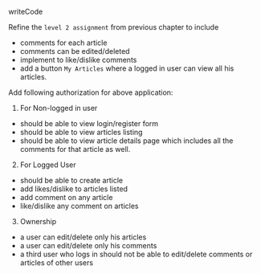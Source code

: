 writeCode

Refine the `level 2 assignment` from previous chapter to include

- comments for each article
- comments can be edited/deleted
- implement to like/dislike comments
- add a button `My Articles` where a logged in user can view all his articles.

Add following authorization for above application:

1. For Non-logged in user

- should be able to view login/register form
- should be able to view articles listing
- should be able to view article details page which includes all the comments for that article as well.

2. For Logged User

- should be able to create article
- add likes/dislike to articles listed
- add comment on any article
- like/dislike any comment on articles

3. Ownership

- a user can edit/delete only his articles
- a user can edit/delete only his comments
- a third user who logs in should not be able to edit/delete comments or articles of other users
